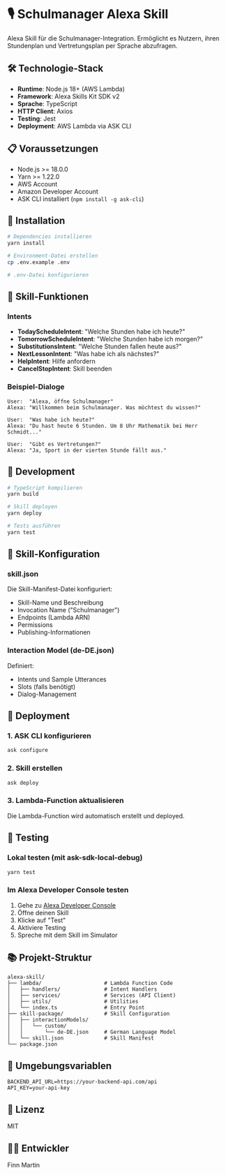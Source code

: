 # 🎙️ Schulmanager Alexa Skill

Alexa Skill für die Schulmanager-Integration. Ermöglicht es Nutzern, ihren Stundenplan und Vertretungsplan per Sprache abzufragen.

## 🛠️ Technologie-Stack

- **Runtime**: Node.js 18+ (AWS Lambda)
- **Framework**: Alexa Skills Kit SDK v2
- **Sprache**: TypeScript
- **HTTP Client**: Axios
- **Testing**: Jest
- **Deployment**: AWS Lambda via ASK CLI

## 📋 Voraussetzungen

- Node.js >= 18.0.0
- Yarn >= 1.22.0
- AWS Account
- Amazon Developer Account
- ASK CLI installiert (`npm install -g ask-cli`)

## 🚀 Installation

```bash
# Dependencies installieren
yarn install

# Environment-Datei erstellen
cp .env.example .env

# .env-Datei konfigurieren
```

## 🎯 Skill-Funktionen

### Intents

- **TodayScheduleIntent**: "Welche Stunden habe ich heute?"
- **TomorrowScheduleIntent**: "Welche Stunden habe ich morgen?"
- **SubstitutionsIntent**: "Welche Stunden fallen heute aus?"
- **NextLessonIntent**: "Was habe ich als nächstes?"
- **HelpIntent**: Hilfe anfordern
- **CancelStopIntent**: Skill beenden

### Beispiel-Dialoge

```
User:  "Alexa, öffne Schulmanager"
Alexa: "Willkommen beim Schulmanager. Was möchtest du wissen?"

User:  "Was habe ich heute?"
Alexa: "Du hast heute 6 Stunden. Um 8 Uhr Mathematik bei Herr Schmidt..."

User:  "Gibt es Vertretungen?"
Alexa: "Ja, Sport in der vierten Stunde fällt aus."
```

## 🔧 Development

```bash
# TypeScript kompilieren
yarn build

# Skill deployen
yarn deploy

# Tests ausführen
yarn test
```

## 📝 Skill-Konfiguration

### skill.json

Die Skill-Manifest-Datei konfiguriert:
- Skill-Name und Beschreibung
- Invocation Name ("Schulmanager")
- Endpoints (Lambda ARN)
- Permissions
- Publishing-Informationen

### Interaction Model (de-DE.json)

Definiert:
- Intents und Sample Utterances
- Slots (falls benötigt)
- Dialog-Management

## 🚀 Deployment

### 1. ASK CLI konfigurieren

```bash
ask configure
```

### 2. Skill erstellen

```bash
ask deploy
```

### 3. Lambda-Function aktualisieren

Die Lambda-Function wird automatisch erstellt und deployed.

## 🧪 Testing

### Lokal testen (mit ask-sdk-local-debug)

```bash
yarn test
```

### Im Alexa Developer Console testen

1. Gehe zu [Alexa Developer Console](https://developer.amazon.com/alexa/console/ask)
2. Öffne deinen Skill
3. Klicke auf "Test"
4. Aktiviere Testing
5. Spreche mit dem Skill im Simulator

## 📚 Projekt-Struktur

```
alexa-skill/
├── lambda/                    # Lambda Function Code
│   ├── handlers/              # Intent Handlers
│   ├── services/              # Services (API Client)
│   ├── utils/                 # Utilities
│   └── index.ts               # Entry Point
├── skill-package/             # Skill Configuration
│   ├── interactionModels/
│   │   └── custom/
│   │       └── de-DE.json     # German Language Model
│   └── skill.json             # Skill Manifest
└── package.json
```

## 🔐 Umgebungsvariablen

```env
BACKEND_API_URL=https://your-backend-api.com/api
API_KEY=your-api-key
```

## 📄 Lizenz

MIT

## 👨‍💻 Entwickler

Finn Martin
